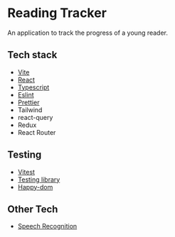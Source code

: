 # Reading Tracker
An application to track the progress of a young reader.


## Tech stack
 - [Vite]("https://vitejs.dev/")
 - [React]("https://reactjs.org/")
 - [Typescript]("https://www.typescriptlang.org/")
 - [Eslint]("https://eslint.org/")
 - [Prettier]("https://prettier.io/")
 - Tailwind
 - react-query
 - Redux
 - React Router

## Testing
 - [Vitest]("https://vitest.dev/")
 - [Testing library]("https://testing-library.com/")
 - [Happy-dom]("https://github.com/capricorn86/happy-dom")


## Other Tech
 - [Speech Recognition]("https://developer.mozilla.org/en-US/docs/Web/API/SpeechRecognition#instance_methods")

